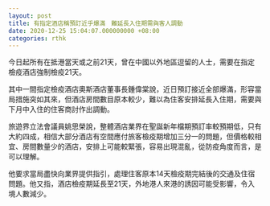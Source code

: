 ```yaml
---
layout: post
title: 有指定酒店稱預訂近乎爆滿　難延長入住期需與客人調動
date: 2020-12-25 15:04:07.000000000 +08:00
categories: rthk
---
```


今日起所有在抵港當天或之前21天，曾在中國以外地區逗留的人士，需要在指定檢疫酒店強制檢疫21天。

其中一間指定檢疫酒店奧斯酒店董事長鍾偉棠說，近日預訂接近全部爆滿，形容當局措施突如其來，但酒店房間數目原本較少，難以為住客安排延長入住期，需要與下月中入住的住客商討作出調動。

旅遊界立法會議員姚思榮說，整體酒店業界在聖誕新年檔期預訂率較預期低，只有大約四成，相信大部分酒店有空間應付旅客檢疫期增加三分一的問題，但價格較相宜、房間數量少的酒店，安排上可能較緊張，容易出現混亂，從防疫角度而言，是可以理解。

他要求當局盡快向業界提供指引，處理住客原本14天檢疫期完結後的交通及住宿問題。他又指，酒店檢疫期延長至21天，外地港人來港的誘因可能受影響，令入境人數減少。
